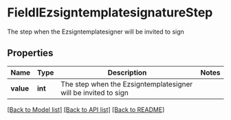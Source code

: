 # FieldIEzsigntemplatesignatureStep

The step when the Ezsigntemplatesigner will be invited to sign

## Properties
Name | Type | Description | Notes
------------ | ------------- | ------------- | -------------
**value** | **int** | The step when the Ezsigntemplatesigner will be invited to sign | 

[[Back to Model list]](../README.md#documentation-for-models) [[Back to API list]](../README.md#documentation-for-api-endpoints) [[Back to README]](../README.md)


